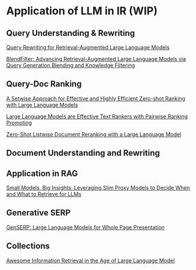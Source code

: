 # Application of LLM in IR (WIP)






## Query Understanding & Rewriting

[Query Rewriting for Retrieval-Augmented Large Language Models](https://arxiv.org/pdf/2305.14283)

[BlendFilter: Advancing Retrieval-Augmented Large Language Models via Query Generation Blending and Knowledge Filtering](https://arxiv.org/pdf/2402.11129)

## Query-Doc Ranking

[A Setwise Approach for Effective and Highly Efficient Zero-shot Ranking with Large Language Models](https://arxiv.org/abs/2310.09497)

[Large Language Models are Effective Text Rankers with Pairwise Ranking Prompting](https://aclanthology.org/2024.findings-naacl.97/)

[Zero-Shot Listwise Document Reranking with a Large Language Model](https://arxiv.org/abs/2305.02156)

## Document Understanding and Rewriting


## Application in RAG

[Small Models, Big Insights: Leveraging Slim Proxy Models to Decide When
and What to Retrieve for LLMs](https://aclanthology.org/2024.acl-long.242.pdf)

## Generative SERP

[GenSERP: Large Language Models for Whole Page Presentation](https://arxiv.org/abs/2402.14301)
## Collections

[Awesome Information Retrieval in the Age of Large Language Model](https://github.com/IR-LLM/Awesome-Information-Retrieval-in-the-Age-of-Large-Language-Model)
